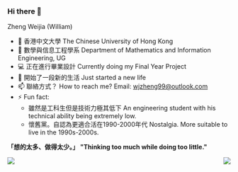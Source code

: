 ### Hi there 👋

Zheng Weijia (William)

- 🔭 香港中文大學 The Chinese University of Hong Kong
- 🌱 數學與信息工程學系 Department of Mathematics and Information Engineering, UG
- 💻 正在進行畢業設計 Currently doing my Final Year Project
- 🤔 開始了一段新的生活 Just started a new life
- 📫 聯絡方式？ How to reach me? Email: wjzheng99@outlook.com 
- ⚡ Fun fact: 
    * 雖然是工科生但是技術力極其低下 An engineering student with his technical ability being extremely low.
    * 懷舊黨。自認為更適合活在1990-2000年代 Nostalgia. More suitable to live in the 1990s-2000s.

**「想的太多、做得太少。」 "Thinking too much while doing too little."**

<a href="#">
    <img align="left" src="https://github-readme-stats.vercel.app/api?username=WilliamZheng99&show_icons=true&count_private=true">
</a>
<a href="#">
    <img align="right" src="https://github-readme-stats.vercel.app/api/top-langs/?username=WilliamZheng99&exclude_repo=WilliamZheng99.github.io&langs_count=8&layout=compact&count_private=true">
</a>
